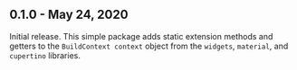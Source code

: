 ## 0.1.0 - May 24, 2020

Initial release. This simple package adds static extension methods and getters to the `BuildContext context` object from the `widgets`, `material`, and `cupertino` libraries.

